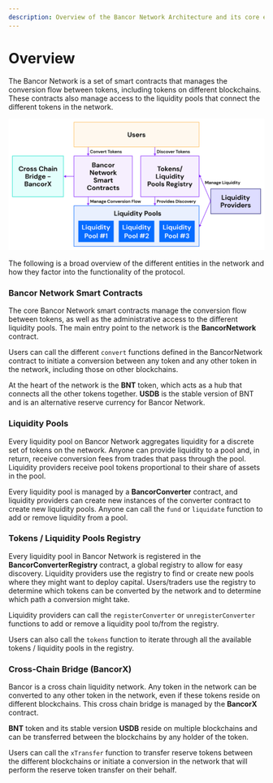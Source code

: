 ```yaml
---
description: Overview of the Bancor Network Architecture and its core entities.
---
```


# Overview

The Bancor Network is a set of smart contracts that manages the conversion flow between tokens, including tokens on different blockchains. These contracts also manage access to the liquidity pools that connect the different tokens in the network. 

![](../.gitbook/assets/graph-2-3.png)

The following is a broad overview of the different entities in the network and how they factor into the functionality of the protocol.

### Bancor Network Smart Contracts

The core Bancor Network smart contracts manage the conversion flow between tokens, as well as the administrative access to the different liquidity pools. The main entry point to the network is the **BancorNetwork** contract.

Users can call the different `convert` functions defined in the BancorNetwork contract to initiate a conversion between any token and any other token in the network, including those on other blockchains.

At the heart of the network is the **BNT** token, which acts as a hub that connects all the other tokens together. **USDB** is the stable version of BNT and is an alternative reserve currency for Bancor Network.

### Liquidity Pools

Every liquidity pool on Bancor Network aggregates liquidity for a discrete set of tokens on the network. Anyone can provide liquidity to a pool and, in return, receive conversion fees from trades that pass through the pool. Liquidity providers receive pool tokens proportional to their share of assets in the pool.

Every liquidity pool is managed by a **BancorConverter** contract, and liquidity providers can create new instances of the converter contract to create new liquidity pools. Anyone can call the `fund` or `liquidate` function to add or remove liquidity from a pool.

### Tokens / Liquidity Pools Registry

Every liquidity pool in Bancor Network is registered in the **BancorConverterRegistry** contract, a global registry to allow for easy discovery. Liquidity providers use the registry to find or create new pools where they might want to deploy capital. Users/traders use the registry to determine which tokens can be converted by the network and to determine which path a conversion might take.

Liquidity providers can call the `registerConverter` or `unregisterConverter` functions to add or remove a liquidity pool to/from the registry.

Users can also call the `tokens` function to iterate through all the available tokens / liquidity pools in the registry.

### Cross-Chain Bridge \(BancorX\)

Bancor is a cross chain liquidity network. Any token in the network can be converted to any other token in the network, even if these tokens reside on different blockchains. This cross chain bridge is managed by the **BancorX** contract.

**BNT** token and its stable version **USDB** reside on multiple blockchains and can be transferred between the blockchains by any holder of the token.

Users can call the `xTransfer` function to transfer reserve tokens between the different blockchains or initiate a conversion in the network that will perform the reserve token transfer on their behalf.[  
](https://docs.bancor.network/getting-started/design-principles)

